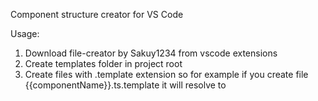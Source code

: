 Component structure creator for VS Code

Usage:
1. Download file-creator by Sakuy1234 from vscode extensions 
2. Create templates folder in project root
3. Create files with .template extension so for example if you create file {{componentName}}.ts.template it will resolve to 

